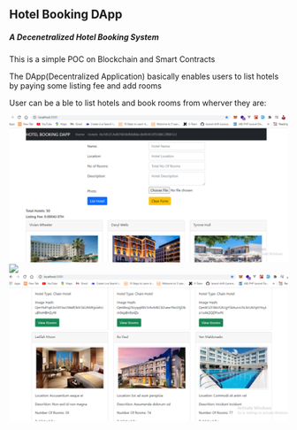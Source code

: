 ## Hotel Booking DApp
##### A Decenetralized Hotel Booking System
<p>This is a simple POC on Blockchain and Smart Contracts</p> 
<p>The DApp(Decentralized Application) basically enables users to list hotels by paying some listing fee and add rooms</p>
<p>User can be a ble to list hotels and book rooms from wherver they are:</p>

<img src="screenshots/dapp1.png"/>
<img src="screenshote/dapp2.png"/>
<img src="screenshots/dapp3.png"/>